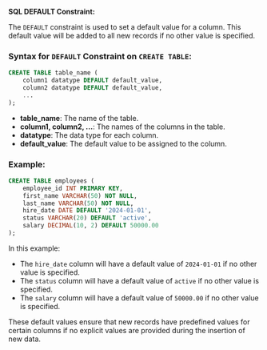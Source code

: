**SQL DEFAULT Constraint:**

The `DEFAULT` constraint is used to set a default value for a column. This default value will be added to all new records if no other value is specified.

### Syntax for `DEFAULT` Constraint on `CREATE TABLE`:

```sql
CREATE TABLE table_name (
    column1 datatype DEFAULT default_value,
    column2 datatype DEFAULT default_value,
    ...
);
```

- **table_name**: The name of the table.
- **column1, column2, ...**: The names of the columns in the table.
- **datatype**: The data type for each column.
- **default_value**: The default value to be assigned to the column.

### Example:

```sql
CREATE TABLE employees (
    employee_id INT PRIMARY KEY,
    first_name VARCHAR(50) NOT NULL,
    last_name VARCHAR(50) NOT NULL,
    hire_date DATE DEFAULT '2024-01-01',
    status VARCHAR(20) DEFAULT 'active',
    salary DECIMAL(10, 2) DEFAULT 50000.00
);
```

In this example:
- The `hire_date` column will have a default value of `2024-01-01` if no other value is specified.
- The `status` column will have a default value of `active` if no other value is specified.
- The `salary` column will have a default value of `50000.00` if no other value is specified.

These default values ensure that new records have predefined values for certain columns if no explicit values are provided during the insertion of new data.
